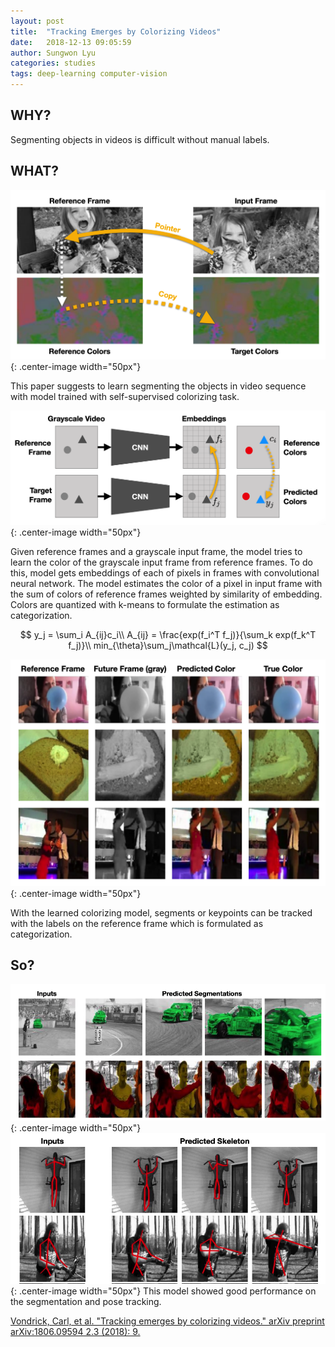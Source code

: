 ```yaml
---
layout: post
title:  "Tracking Emerges by Colorizing Videos"
date:   2018-12-13 09:05:59
author: Sungwon Lyu
categories: studies
tags: deep-learning computer-vision
---
```

## WHY? 
Segmenting objects in videos is difficult without manual labels.

## WHAT?
![image](/assets/images/tecv1.png){: .center-image width="50px"}

This paper suggests to learn segmenting the objects in video sequence with model trained with self-supervised colorizing task. 

![image](/assets/images/tecv2.png){: .center-image width="50px"}

Given reference frames and a grayscale input frame, the model tries to learn the color of the grayscale input frame from reference frames. To do this, model gets embeddings of each of pixels in frames with convolutional neural network. The model estimates the color of a pixel in input frame with the sum of colors of reference frames weighted by similarity of embedding. Colors are quantized with k-means to formulate the estimation as categorization. 

$$
y_j = \sum_i A_{ij}c_i\\
A_{ij} = \frac{exp(f_i^T f_j)}{\sum_k exp(f_k^T f_j)}\\
min_{\theta}\sum_j\mathcal{L}(y_j, c_j)
$$

![image](/assets/images/tecv3.png){: .center-image width="50px"}

With the learned colorizing model, segments or keypoints can be tracked with the labels on the reference frame which is formulated as categorization. 

## So?
![image](/assets/images/tecv4.png){: .center-image width="50px"}
![image](/assets/images/tecv5.png){: .center-image width="50px"}
This model showed good performance on the segmentation and pose tracking. 

[Vondrick, Carl, et al. "Tracking emerges by colorizing videos." arXiv preprint arXiv:1806.09594 2.3 (2018): 9.](http://openaccess.thecvf.com/content_ECCV_2018/papers/Carl_Vondrick_Self-supervised_Tracking_by_ECCV_2018_paper.pdf)